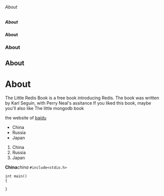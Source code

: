 ###### About
##### About
#### About
### About
## About
# About
The Little Redis Book is a free book introducing Redis.
The book was written by Karl Seguin, with Perry Neal's assitance
If you liked this book, maybe you'll also like The little mongodb book

the website of [baidu](https://www.baidu.com)

* China
* Russia
* Japan

1. China
2. Russia
3. Japan

**China***china*
`#include<stdio.h>`

```
int main()
{

}
```

